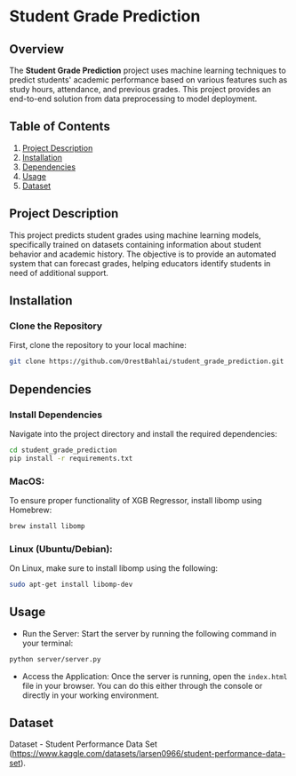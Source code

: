 # Student Grade Prediction

## Overview
The **Student Grade Prediction** project uses machine learning techniques to predict students' academic performance based on various features such as study hours, attendance, and previous grades. This project provides an end-to-end solution from data preprocessing to model deployment.

## Table of Contents
1. [Project Description](#project-description)
2. [Installation](#installation)
3. [Dependencies](#dependencies)
4. [Usage](#usage)
5. [Dataset](#dataset)

## Project Description
This project predicts student grades using machine learning models, specifically trained on datasets containing information about student behavior and academic history. The objective is to provide an automated system that can forecast grades, helping educators identify students in need of additional support.


## Installation

### Clone the Repository
First, clone the repository to your local machine:

```bash
git clone https://github.com/OrestBahlai/student_grade_prediction.git
```

## Dependencies

### Install Dependencies
Navigate into the project directory and install the required dependencies:
```bash
cd student_grade_prediction
pip install -r requirements.txt
```
### MacOS:
To ensure proper functionality of XGB Regressor, install libomp using Homebrew:
```bash
brew install libomp
```
### Linux (Ubuntu/Debian):
On Linux, make sure to install libomp using the following:
```bash
sudo apt-get install libomp-dev
```
## Usage

* Run the Server: Start the server by running the following command in your terminal:
```bash
python server/server.py
```
* Access the Application: Once the server is running, open the `index.html` file in your browser. You can do this either through the console or directly in your working environment.

## Dataset

Dataset - Student Performance Data Set (https://www.kaggle.com/datasets/larsen0966/student-performance-data-set).